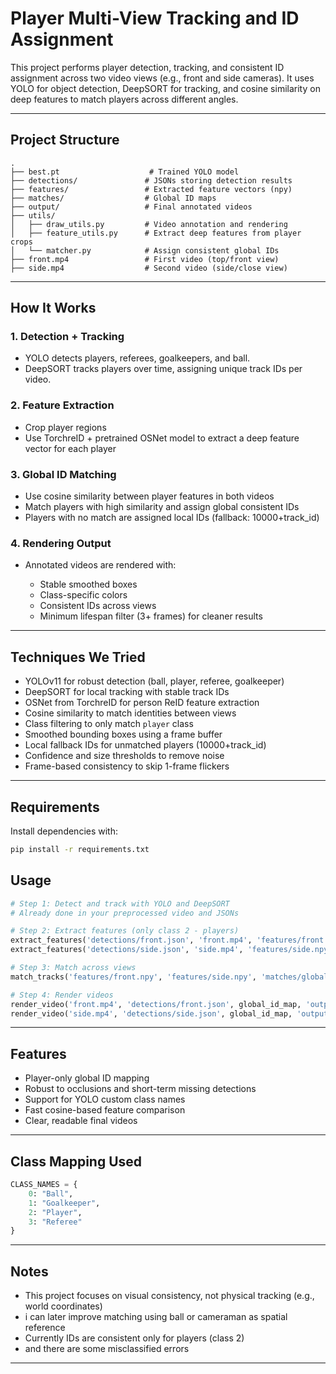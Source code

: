 # Player Multi-View Tracking and ID Assignment

This project performs player detection, tracking, and consistent ID assignment across two video views (e.g., front and side cameras). It uses YOLO for object detection, DeepSORT for tracking, and cosine similarity on deep features to match players across different angles.

---

## Project Structure

```
.
├── best.pt                    # Trained YOLO model
├── detections/               # JSONs storing detection results
├── features/                 # Extracted feature vectors (npy)
├── matches/                  # Global ID maps
├── output/                   # Final annotated videos
├── utils/
│   ├── draw_utils.py         # Video annotation and rendering
│   ├── feature_utils.py      # Extract deep features from player crops
│   └── matcher.py            # Assign consistent global IDs
├── front.mp4                 # First video (top/front view)
├── side.mp4                  # Second video (side/close view)
```

---

## How It Works

### 1. Detection + Tracking

* YOLO detects players, referees, goalkeepers, and ball.
* DeepSORT tracks players over time, assigning unique track IDs per video.

### 2. Feature Extraction

* Crop player regions
* Use TorchreID + pretrained OSNet model to extract a deep feature vector for each player

### 3. Global ID Matching

* Use cosine similarity between player features in both videos
* Match players with high similarity and assign global consistent IDs
* Players with no match are assigned local IDs (fallback: 10000+track\_id)

### 4. Rendering Output

* Annotated videos are rendered with:

  * Stable smoothed boxes
  * Class-specific colors
  * Consistent IDs across views
  * Minimum lifespan filter (3+ frames) for cleaner results

---

## Techniques We Tried

* YOLOv11 for robust detection (ball, player, referee, goalkeeper)
* DeepSORT for local tracking with stable track IDs
* OSNet from TorchreID for person ReID feature extraction
* Cosine similarity to match identities between views
* Class filtering to only match `player` class
* Smoothed bounding boxes using a frame buffer
* Local fallback IDs for unmatched players (10000+track\_id)
* Confidence and size thresholds to remove noise
* Frame-based consistency to skip 1-frame flickers

---

## Requirements

Install dependencies with:

```bash
pip install -r requirements.txt
```

## Usage

```python
# Step 1: Detect and track with YOLO and DeepSORT
# Already done in your preprocessed video and JSONs

# Step 2: Extract features (only class 2 - players)
extract_features('detections/front.json', 'front.mp4', 'features/front.npy')
extract_features('detections/side.json', 'side.mp4', 'features/side.npy')

# Step 3: Match across views
match_tracks('features/front.npy', 'features/side.npy', 'matches/global_id_map.json')

# Step 4: Render videos
render_video('front.mp4', 'detections/front.json', global_id_map, 'output/front_output.mp4')
render_video('side.mp4', 'detections/side.json', global_id_map, 'output/side_output.mp4')
```

---

## Features

* Player-only global ID mapping
* Robust to occlusions and short-term missing detections
* Support for YOLO custom class names
* Fast cosine-based feature comparison
* Clear, readable final videos

---

## Class Mapping Used

```python
CLASS_NAMES = {
    0: "Ball",
    1: "Goalkeeper",
    2: "Player",
    3: "Referee"
}
```

---

## Notes

* This project focuses on visual consistency, not physical tracking (e.g., world coordinates)
* i can later improve matching using ball or cameraman as spatial reference
* Currently IDs are consistent only for players (class 2)
* and there are some misclassified errors

---
